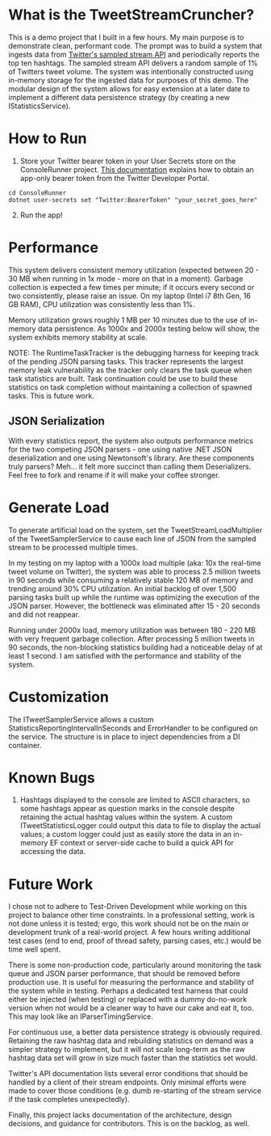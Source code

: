 # What is the TweetStreamCruncher?
This is a demo project that I built in a few hours.  My main purpose is to demonstrate clean, performant code.  The prompt was to build a system that ingests data from [Twitter's sampled stream API](https://developer.twitter.com/en/docs/twitter-api/tweets/volume-streams/introduction) and periodically reports the top ten hashtags.  The sampled stream API delivers a random sample of 1% of Twitters tweet volume.  The system was intentionally constructed using in-memory storage for the ingested data for purposes of this demo.  The modular design of the system allows for easy extension at a later date to implement a different data persistence strategy (by creating a new IStatisticsService).

# How to Run
1. Store your Twitter bearer token in your User Secrets store on the ConsoleRunner project.  [This documentation](https://developer.twitter.com/en/docs/authentication/oauth-2-0/bearer-tokens) explains how to obtain an app-only bearer token from the Twitter Developer Portal.
```
cd ConsoleRunner
dotnet user-secrets set "Twitter:BearerToken" "your_secret_goes_here"
```
2. Run the app!

# Performance
This system delivers consistent memory utilization (expected between 20 - 30 MB when running in 1x mode - more on that in a moment).  Garbage collection is expected a few times per minute; if it occurs every second or two consistently, please raise an issue.  On my laptop (Intel i7 8th Gen, 16 GB RAM), CPU utilization was consistently less than 1%.

Memory utilization grows roughly 1 MB per 10 minutes due to the use of in-memory data persistence.  As 1000x and 2000x testing below will show, the system exhibits memory stability at scale.

NOTE: The RuntimeTaskTracker is the debugging harness for keeping track of the pending JSON parsing tasks.  This tracker represents the largest memory leak vulnerability as the tracker only clears the task queue when task statistics are built.  Task continuation could be use to build these statistics on task completion without maintaining a collection of spawned tasks.  This is future work.

## JSON Serialization
With every statistics report, the system also outputs performance metrics for the two competing JSON parsers - one using native .NET JSON deserialization and one using Newtonsoft's library.  Are these components truly parsers?  Meh... it felt more succinct than calling them Deserializers.  Feel free to fork and rename if it will make your coffee stronger.

# Generate Load
To generate artificial load on the system, set the TweetStreamLoadMultiplier of the TweetSamplerService to cause each line of JSON from the sampled stream to be processed multiple times.

In my testing on my laptop with a 1000x load multiple (aka: 10x the real-time tweet volume on Twitter), the system was able to process 2.5 million tweets in 90 seconds while consuming a relatively stable 120 MB of memory and trending around 30% CPU utilization.  An initial backlog of over 1,500 parsing tasks built up while the runtime was optimizing the execution of the JSON parser.  However, the bottleneck was eliminated after 15 - 20 seconds and did not reappear.

Running under 2000x load, memory utilization was between 180 - 220 MB with very frequent garbage collection.  After processing 5 million tweets in 90 seconds, the non-blocking statistics building had a noticeable delay of at least 1 second.  I am satisfied with the performance and stability of the system.

# Customization
The ITweetSamplerService allows a custom StatisticsReportingIntervalInSeconds and ErrorHandler to be configured on the service.  The structure is in place to inject dependencies from a DI container.

# Known Bugs
1. Hashtags displayed to the console are limited to ASCII characters, so some hashtags appear as question marks in the console despite retaining the actual hashtag values within the system.  A custom ITweetStatisticsLogger could output this data to file to display the actual values; a custom logger could just as easily store the data in an in-memory EF context or server-side cache to build a quick API for accessing the data.

# Future Work
I chose not to adhere to Test-Driven Development while working on this project to balance other time constraints.  In a professional setting, work is not done unless it is tested; ergo, this work should not be on the main or development trunk of a real-world project.  A few hours writing additional test cases (end to end, proof of thread safety, parsing cases, etc.) would be time well spent.

There is some non-production code, particularly around monitoring the task queue and JSON parser performance, that should be removed before production use.  It is useful for measuring the performance and stability of the system while in testing.  Perhaps a dedicated test harness that could either be injected (when testing) or replaced with a dummy do-no-work version when not would be a cleaner way to have our cake and eat it, too.  This may look like an IParserTimingService.

For continuous use, a better data persistence strategy is obviously required.  Retaining the raw hashtag data and rebuilding statistics on demand was a simpler strategy to implement, but it will not scale long-term as the raw hashtag data set will grow in size much faster than the statistics set would.

Twitter's API documentation lists several error conditions that should be handled by a client of their stream endpoints.  Only minimal efforts were made to cover those conditions (e.g. dumb re-starting of the stream service if the task completes unexpectedly).

Finally, this project lacks documentation of the architecture, design decisions, and guidance for contributors.  This is on the backlog, as well.
